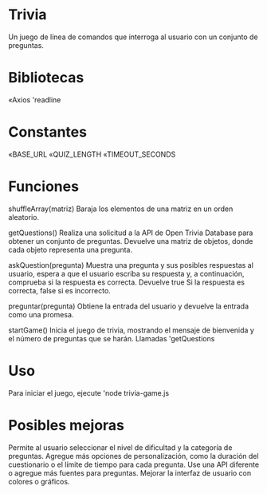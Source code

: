 # Trivia
Un juego de línea de comandos que interroga al usuario con un conjunto de preguntas.

# Bibliotecas
«Axios
'readline

# Constantes
«BASE_URL
«QUIZ_LENGTH
«TIMEOUT_SECONDS

# Funciones
shuffleArray(matriz)
Baraja los elementos de una matriz en un orden aleatorio.

getQuestions()
Realiza una solicitud a la API de Open Trivia Database para obtener un conjunto de preguntas. Devuelve una matriz de objetos, donde cada objeto representa una pregunta.

askQuestion(pregunta)
Muestra una pregunta y sus posibles respuestas al usuario, espera a que el usuario escriba su respuesta y, a continuación, comprueba si la respuesta es correcta. Devuelve true Si la respuesta es correcta, false si es incorrecto.

preguntar(pregunta)
Obtiene la entrada del usuario y devuelve la entrada como una promesa.

startGame()
Inicia el juego de trivia, mostrando el mensaje de bienvenida y el número de preguntas que se harán. Llamadas 'getQuestions

# Uso
Para iniciar el juego, ejecute 'node trivia-game.js

# Posibles mejoras
Permite al usuario seleccionar el nivel de dificultad y la categoría de preguntas.
Agregue más opciones de personalización, como la duración del cuestionario o el límite de tiempo para cada pregunta.
Use una API diferente o agregue más fuentes para preguntas.
Mejorar la interfaz de usuario con colores o gráficos.
